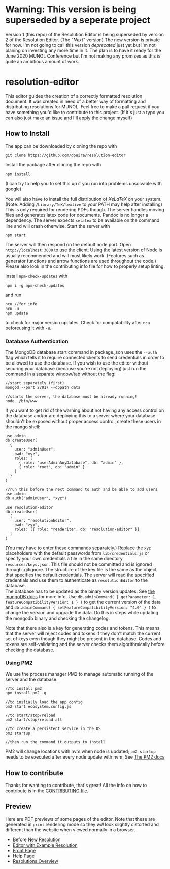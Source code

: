 # Warning: This version is being superseded by a seperate project
Version 1 (this repo) of the Resolution Editor is being superseded by version 2 of the Resolution Editor. (The "_Next_" version) The new version is private for now. I'm not going to call this version _deprecated_ just yet but I'm not planing on investing any more time in it. The plan is to have it ready for the June 2020 MUNOL Conference but I'm not making any promises as this is quite an ambitious amount of work.

# resolution-editor

This editor guides the creation of a correctly formatted resolution document. It was created in need of a better way of formatting and distributing resolutions for MUNOL.
Feel free to make a pull request if you have something you'd like to contribute to this project. (If it's just a typo you can also just make an issue and I'll apply the change myself)

## How to Install

The app can be downloaded by cloning the repo with

```
git clone https://github.com/douira/resolution-editor
```

Install the package after cloning the repo with

```
npm install
```

(I can try to help you to set this up if you run into problems unsolvable with google)

You will also have to install the full distribution of _XeLaTeX_ on your system. (Note: Adding `/Library/TeX/texlive` to your PATH may help after installing) This is only required for rendering PDFs though. The server handles moving files and generates latex code for documents. Pandoc is no longer a dependency. The server expects `xelatex` to be available on the command line and will crash otherwise. Start the server with

```
npm start
```

The server will then respond on the default node port. Open `http://localhost:3000` to use the client. Using the latest version of Node is usually recommended and will most likely work. (Features such as generator functions and arrow functions are used throughout the code.)
Please also look in the contributing info file for how to properly setup linting.

Install `npm-check-updates` with

```
npm i -g npm-check-updates
```

and run

```
ncu //for info
ncu -u
npm update
```

to check for major version updates. Check for compatability after `ncu` beforeusing it with `-u`.

### Database Authentication

The MongoDB database start command in package.json uses the `--auth` flag which tells it to require connected clients to send credentials in order to be allowed to use the database. If you wish to use the editor without securing your database (because you're not deploying) just run the command in a separate window/tab without the flag:

```
//start separately (first)
mongod --port 27017 --dbpath data

//starts the server, the database must be already running!
node ./bin/www
```

If you want to get rid of the warning about not having any access control on the database and/or are deploying this to a server where your database shouldn't be exposed without proper access control, create these users in the mongo shell:

```
use admin
db.createUser(
  {
    user: "adminUser",
    pwd: "xyz",
    roles: [
      { role: "userAdminAnyDatabase", db: "admin" },
      { role: "root", db: "admin" }
    ]
  }
)

//run this before the next command to auth and be able to add users
use admin
db.auth("adminUser", "xyz")

use resolution-editor
db.createUser(
  {
    user: "resolutionEditor",
    pwd: "zyx",
    roles: [{ role: "readWrite", db: "resolution-editor" }]
  }
)
```

(You may have to enter these commands separately.) Replace the `xyz` placeholders with the default passwords from `lib/credentials.js` or specify your own credentials a file in the same directory `resources/keys.json`. This file should not be committed and is ignored through .gitignore. The structure of the key file is the same as the object that specifies the default credentials. The server will read the specified credentials and use them to authenticate as `resolutionEditor` to the database.  
The database has to be updated as the binary version updates. See [the mongoDB docs](https://docs.mongodb.com/manual/release-notes/4.0-upgrade-standalone/) for more info. Use `db.adminCommand( { getParameter: 1, featureCompatibilityVersion: 1 } )` to get the current version of the data and `db.adminCommand( { setFeatureCompatibilityVersion: "4.0" } )` to change the version and upgrade the data. Do this in steps while updating the mongodb binary and checking the changelog.

Note that there also is a key for generating codes and tokens. This means that the server will reject codes and tokens if they don't match the current set of keys even though they might be present in the database. Codes and tokens are self-validating and the server checks them algorithmically before checking the database.

### Using PM2

We use the process manager PM2 to manage automatic running of the server and the database.

```
//to install pm2
npm install pm2 -g

//to initially load the app config
pm2 start ecosystem.config.js

//to start/stop/reload
pm2 start/stop/reload all

//to create a persistent service in the OS
pm2 startup

//then run the command it outputs to install
```

PM2 will change locations with nvm when node is updated; `pm2 startup` needs to be executed after every node update with nvm. See [The PM2 docs](http://pm2.keymetrics.io/docs/usage/startup/)

## How to contribute

Thanks for wanting to contribute, that's great! All the info on how to contribute is in the [CONTRIBUTING file](https://github.com/douira/resolution-editor/edit/meta/CONTRIBUTING.md).

## Preview

Here are PDF previews of some pages of the editor. Note that these are generated in `print` rendering mode so they _will_ look slightly distorted and different than the website when viewed normally in a browser.

- [Before New Resolution](https://github.com/douira/resolution-editor/blob/master/previews/Before%20New%20Resolution.pdf)
- [Editor with Example Resolution](https://github.com/douira/resolution-editor/blob/master/previews/Editor%20with%20Example%20Resolution.pdf)
- [Front Page](https://github.com/douira/resolution-editor/blob/master/previews/Front%20Page.pdf)
- [Help Page](https://github.com/douira/resolution-editor/blob/master/previews/Help%20Page.pdf)
- [Resolutions Overview](https://github.com/douira/resolution-editor/blob/master/previews/Resolutions%20Overview.pdf)
